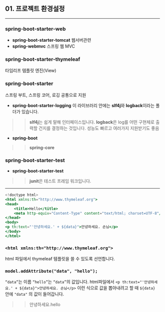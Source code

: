 ## 01. 프로젝트 환경설정
---

### spring-boot-starter-web

- **spring-boot-starter-tomcat**
웹서버관련
- **spring-webmvc**
스프링 웹 MVC

### spring-boot-starter-thymeleaf

타임리프 템플릿 엔진(View)

### spring-boot-starter

스프링 부트, 스프링 코어, 로깅 공통으로 지원

- **spring-boot-starter-logging**
이 라이브러리 안에는 **slf4j**와 **logback**이라는 폴더가 있습니다. 

>> **slf4j**는 쉽게 말해 인터페이스입니다. 
>> **logback**은 log를 어떤 구현체로 출력할 건지를 결정하는 것입니다. 
     성능도 빠르고 여러가지 지원받기도 좋음
- **spring-boot**
>>**spring-core**

### spring-boot-starter-test

- **spring-boot-starter-test**
>> **junit**은 테스트 프레임 워크입니다.

---

```jsx
<!doctype html>
<html xmlns:th="http://www.thymeleaf.org">
<head>
    <title>Hello</title>
    <meta http-equiv="Content-Type" content="text/html; charset=UTF-8"/>
</head>
<body>
<p th:text="'안녕하세요.' + ${data}">안녕하세요. 손님</p>
</body>
</html>
```

### `<html xmlns:th="http://www.thymeleaf.org">`

html 파일에서 thymeleaf 템플릿을 쓸 수 있도록 선언합니다.

### `model.addAttribute("data", "hello");`

`“data”`는 이름 `“hello”`는 `“data”`의 값입니다.
html파일에서 `<p th:text="'안녕하세요.' + ${data}">안녕하세요. 손님</p>`  이런 식으로 값을 뽑아내려고 할 때 `${data}` 안에 `"data"` 의 값이 들어갑니다. 

>> 안녕하세요.hello